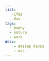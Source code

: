 ```yaml
---
list:
   -ifas
   -das
tags:
  - bunny
  - nature
  - work
desc: 
    - Wassup kavss
    - ass
---
```


